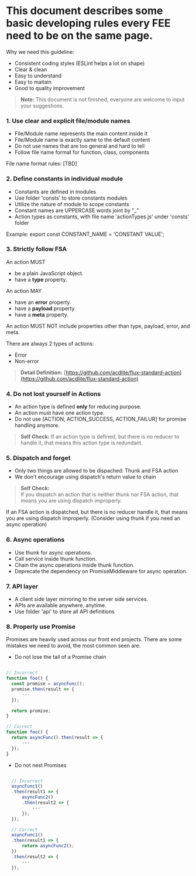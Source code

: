 # This document describes some basic developing rules every FEE need to be on the same page.


Why we need this guideline:
* Consistent coding styles (ESLint helps a lot on shape)
* Clear & clean
* Easy to understand
* Easy to maitain
* Good to quality improvement

> **Note:**
This document is not finished, everyone are welcome to input your suggestions. 

### **1. Use clear and explicit file/module names**

  * File/Module name represents the main content inside it
  * File/Module name is exactly same to the default content
  * Do not use names that are too general and hard to tell
  * Follow file name format for function, class, components

  File name format rules: [TBD]

### **2. Define constants in individual module**

  * Constants are defined in modules
  * Use folder 'consts' to store constants modules
  * Utilize the nature of module to scope constants
  * Constant names are UPPERCASE words joint by "_"
  * Action types as constants, with file name 'actionTypes.js' under 'consts' folder

  Example: export const CONSTANT_NAME = 'CONSTANT VALUE';

### **3. Strictly follow FSA**

  An action MUST

  * be a plain JavaScript object.
  * have a **type** property.

  An action MAY

  * have an **error** property.
  * have a **payload** property.
  * have a **meta** property.

  An action MUST NOT include properties other than type, payload, error, and meta.

  There are always 2 types of actions:
  * Error
  * Non-error

> **Detail Definition:**
  [https://github.com/acdlite/flux-standard-action](https://github.com/acdlite/flux-standard-action)

### **4. Do not lost yourself in Actions**

  * An action type is defined **only** for reducing purpose.
  * An action must have one action type.
  * Do not use [ACTION, ACTION_SUCCESS, ACTION_FAILUR] for promise handling anymore.

> **Self Check:**
  If an action type is defined, but there is no reducer to handle it, that means this action type is redundant.

### **5. Dispatch and forget**

  * Only two things are allowed to be dispached: Thunk and FSA action
  * We don't encourage using dispatch's return value to chain

> **Self Check:**  
If you dispatch an action that is neither thunk nor FSA action, that means you are using dispatch improperly.
>
If an FSA action is dispatched, but there is no reducer handle it, that means you are using dispatch improperly. (Consider using thunk if you need an async operation)

### **6. Async operations**

  * Use thunk for async operations.
  * Call service inside thunk function.
  * Chain the async operations inside thunk function.
  * Deprecate the dependency on PromiseMiddleware for async operation.

### **7. API layer**

  * A client side layer mirroring to the server side services.
  * APIs are available anywhere, anytime.
  * Use folder 'api' to store all API definitions

### **8. Properly use Promise**

Promises are heavily used across our front end projects. There are some mistakes we need to avoid, the most common seen are:

  * Do not lose the tail of a Promise chain

  ```javaScript

  // Incorrect
  function foo() {
    const promise = asyncFunc();
    promise.then(result => {
        ···
    });

    return promise;
  }

  // Correct
  function foo() {
    return asyncFunc().then(result => {
        ···
    });
  }

  ```
  * Do not nest Promises

```javaScript

  // Incorrect
  asyncFunc1()
  .then(result1 => {
      asyncFunc2()
      .then(result2 => {
          ···
      });
  });

  // Correct
  asyncFunc1()
  .then(result1 => {
      return asyncFunc2();
  })
  .then(result2 => {
      ···
  });
  
  ```




